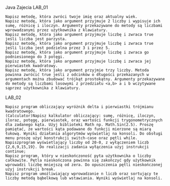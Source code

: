 Java Zajecia
LAB_01

    Napisz metodę, która zwróci twoje imię oraz aktualny wiek.
    Napisz metodę, która jako argument przyjmuje 2 liczby i wypisuje ich sumę, różnicę i iloczyn. Argumenty przekazywane do metody są liczbami wprowadzanymi przez użytkownika z klawiatury.
    Napisz metodę, która jako argument przyjmuje liczbę i zwraca true jeśli liczba jest parzysta.
    Napisz metodę, która jako argument przyjmuje liczbę i zwraca true jeśli liczba jest podzielna przez 3 i przez 5.
    Napisz metodę, która jako argument przyjmuje liczbę i zwraca go podniesionego do 3 potęgi.
    Napisz metodę, która jako argument przyjmuje liczbę i zwraca jej pierwiastek kwadratowy.
    Napisz metodę, która jako argument przyjmie trzy liczby. Metoda powinna zwrócić true jeśli z odcinków o długości przekazanych w argumentach można zbudować trójkąt prostokątny. Argumenty przekazywane do metody są liczbami losowymi z przedziału <a,b> a i b wczytywane sąprzez użytkownika z klawiatury.

LAB_02

    Napisz program obliczający wyróżnik delta i pierwiastki trójmianu kwadratowego.
    (Calculator)Napisz kalkulator obliczający: sumę, różnicę, iloczyn, iloraz, potęgę, pierwiastek, oraz wartości funkcji trygonometrycznych dla zadanego kąta. Użyj biblioteki Math np. Math.Sin(2.5). Proszę pamiętać, że wartości kąta podawane do funkcji mierzone są miarą łukową. Wyniki działania algorytmów wyświetlaj na konsoli. Do obsługi menu proszę użyć konstrukcji switch-case oraz pętli while.
    Napiszprogram wyświetlający liczby od 20-0, z wyłączeniem liczb {2,6,9,15,19}. Do realizacji zadania wyłączenia użyj instrukcji continue;
    Napisz program, który w nieskończoność pyta użytkownika o liczby całkowite. Pętla nieskończona powinna się zakończyć gdy użytkownik wprowadzi liczbę mniejszą od zera. Do opuszczenia pętli nieskończonej użyj instrukcji break.
    Napisz program umożliwiający wprowadzanie n liczb oraz sortujący te liczby metodą bąbelkową lub wstawiania. Wyniki wyświetlaj na konsoli.
